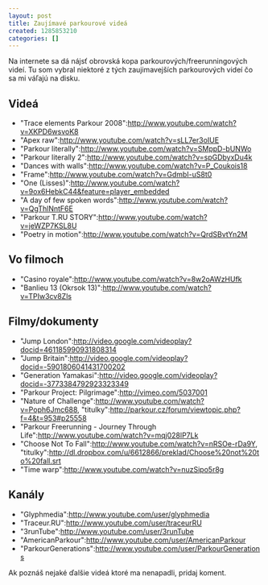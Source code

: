 ```yaml
---
layout: post
title: Zaujímavé parkourové videá
created: 1285853210
categories: []
---
```

Na internete sa dá nájsť obrovská kopa parkourových/freerunningových videí. Tu som vybral niektoré z tých zaujimavejších parkourových videí čo sa mi váľajú na disku.

Videá
--------
- "Trace elements Parkour 2008":http://www.youtube.com/watch?v=XKPD6wsvoK8
- "Apex raw":http://www.youtube.com/watch?v=sLL7er3oIUE
- "Parkour literally":http://www.youtube.com/watch?v=SMppD-bUNWo
- "Parkour literally 2":http://www.youtube.com/watch?v=spGDbyxDu4k
- "Dances with walls":http://www.youtube.com/watch?v=P_Coukois18
- "Frame":http://www.youtube.com/watch?v=GdmbI-uS8t0
- "One (Lisses)":http://www.youtube.com/watch?v=9ox6HebkC44&feature=player_embedded
- "A day of few spoken words":http://www.youtube.com/watch?v=QgThlNntF6E
- "Parkour T.RU STORY":http://www.youtube.com/watch?v=jeWZP7KSL8U
- "Poetry in motion":http://www.youtube.com/watch?v=QrdSBvtYn2M
<!--break-->
Vo filmoch
---------------
- "Casino royale":http://www.youtube.com/watch?v=8w2oAWzHUfk
- "Banlieu 13 (Okrsok 13)":http://www.youtube.com/watch?v=TPIw3cv8Zls

Filmy/dokumenty
------------------------
- "Jump London":http://video.google.com/videoplay?docid=461185990931808314
- "Jump Britain":http://video.google.com/videoplay?docid=-5901806041431700202
- "Generation Yamakasi":http://video.google.com/videoplay?docid=-3773384792923323349
- "Parkour Project: Pilgrimage":http://vimeo.com/5037001
- "Nature of Challenge":http://www.youtube.com/watch?v=Poph6Jmc688, "titulky":http://parkour.cz/forum/viewtopic.php?f=4&t=953#p25558
- "Parkour  Freerunning - Journey Through Life":http://www.youtube.com/watch?v=mqj028lP7Lk
- "Choose Not To Fall":http://www.youtube.com/watch?v=nRSOe-rDa9Y, "titulky":http://dl.dropbox.com/u/6612866/preklad/Choose%20not%20to%20fall.srt
- "Time warp":http://www.youtube.com/watch?v=nuzSipo5r8g

Kanály
----------
- "Glyphmedia":http://www.youtube.com/user/glyphmedia
- "Traceur.RU":http://www.youtube.com/user/traceurRU
- "3runTube":http://www.youtube.com/user/3runTube
- "AmericanParkour":http://www.youtube.com/user/AmericanParkour
- "ParkourGenerations":http://www.youtube.com/user/ParkourGenerations

Ak poznáš nejaké ďalšie videá ktoré ma nenapadli, pridaj koment.
